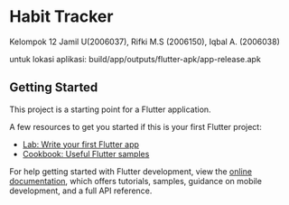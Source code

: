 # Habit Tracker

Kelompok 12
Jamil U(2006037), Rifki M.S (2006150), Iqbal A. (2006038)

untuk lokasi aplikasi: build/app/outputs/flutter-apk/app-release.apk

## Getting Started

This project is a starting point for a Flutter application.

A few resources to get you started if this is your first Flutter project:

- [Lab: Write your first Flutter app](https://docs.flutter.dev/get-started/codelab)
- [Cookbook: Useful Flutter samples](https://docs.flutter.dev/cookbook)

For help getting started with Flutter development, view the
[online documentation](https://docs.flutter.dev/), which offers tutorials,
samples, guidance on mobile development, and a full API reference.
